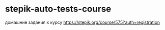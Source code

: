 # stepik-auto-tests-course
домашние задания к курсу
https://stepik.org/course/575?auth=registration
